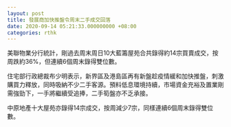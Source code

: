 ```yaml
---
layout: post
title: 發展商加快推盤令周末二手成交回落
date: 2020-09-14 05:21:33.000000000 +08:00
categories: rthk
---
```


美聯物業分行統計，剛過去周末周日10大藍籌屋苑合共錄得約14宗買賣成交，按周跌約36%，但連續6個周末錄得雙位數。

住宅部行政總裁布少明表示，新界區及港島區再有新盤趁疫情緩和加快推盤，刺激購買力釋放，同時吸納不少二手客源。預料低息環境持續，市場資金充裕及置業剛需強勁下，一手將繼續受追捧，二手筍盤亦不乏承接。

中原地產十大屋苑亦錄得14宗成交，按周減少7宗，同樣連續6個周末錄得雙位數。
